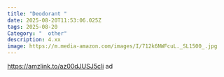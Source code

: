 ```yaml
---
title: "Deodorant "
date: 2025-08-20T11:53:06.025Z
tags: 2025-08-20
Category: "  other"
description: 4.xx
image: https://m.media-amazon.com/images/I/712k6NWFcuL._SL1500_.jpg
---
```

https://amzlink.to/az00dJUSJ5cli ad
